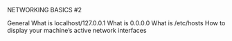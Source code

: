 NETWORKING BASICS #2

General
What is localhost/127.0.0.1
What is 0.0.0.0
What is /etc/hosts
How to display your machine’s active network interfaces
